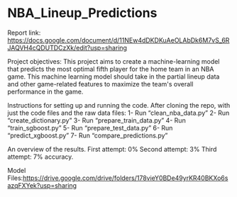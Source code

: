 # NBA_Lineup_Predictions
Report link: https://docs.google.com/document/d/11NEw4dDKDKuAeOLAbDk6M7vS_6RJAQVH4cQDUTDCzXk/edit?usp=sharing

Project objectives:
This project aims to create a machine-learning model that predicts the most optimal fifth player for the home team in an NBA game.  This machine learning model should take in the partial lineup data and other game-related features to maximize the team's overall performance in the game.


Instructions for setting up and running the code.
After cloning the repo, with just the code files and the raw data files:
1- Run “clean_nba_data.py”
2- Run “create_dictionary.py”
3- Run “prepare_train_data.py”
4- Run “train_sgboost.py”
5- Run “prepare_test_data.py”
6- Run “predict_xgboost.py”
7- Run “compare_predictions.py”




An overview of the results.
First attempt: 0%
Second attempt: 3%
Third attempt: 7% accuracy.

Model Files:https://drive.google.com/drive/folders/178vieY0BDe49yrKR40BKXo6sazqFXYek?usp=sharing
